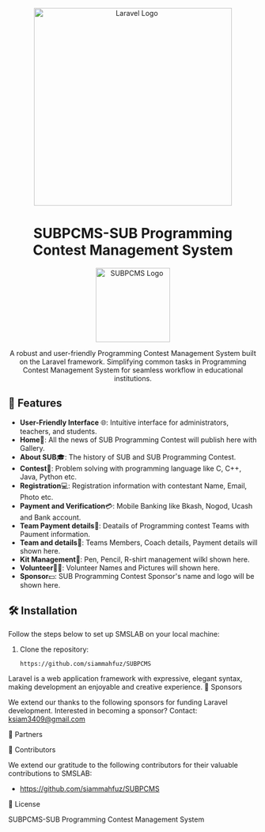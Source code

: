 <p align="center">
  <a href="https://laravel.com" target="_blank">
    <img src="https://raw.githubusercontent.com/laravel/art/master/logo-lockup/5%20SVG/2%20CMYK/1%20Full%20Color/laravel-logolockup-cmyk-red.svg" width="400" alt="Laravel Logo">
  </a>
</p>
<h1 align="center">SUBPCMS-SUB Programming Contest Management System</h1>

<p align="center">
  <img src="INSERT_YOUR_LOGO_URL" width="150" alt="SUBPCMS Logo">
</p>
<p align="center">A robust and user-friendly Programming Contest Management System built on the Laravel framework. Simplifying common tasks in Programming Contest Management System for seamless workflow in educational institutions.</p>


## 🚀 Features

- **User-Friendly Interface** 🌐: Intuitive interface for administrators, teachers, and students.
- **Home**🏫: All the news of SUB Programming Contest will publish here with Gallery.
- **About SUB**🎓: The history of SUB and SUB Programming Contest.
- **Contest**🤖: Problem solving with programming language like C, C++, Java, Python etc.
- **Registration**💻: Registration information with contestant Name, Email, Photo etc.
- **Payment and Verification**💳: Mobile Banking like Bkash, Nogod, Ucash and Bank account.
- **Team Payment details**🧾: Deatails of Programming contest Teams with Paument information.
- **Team and details**📓: Teams Members, Coach details, Payment details will shown here.
- **Kit Management**👕: Pen, Pencil, R-shirt management wilkl shown here.
- **Volunteer**👦🏽: Volunteer Names and Pictures will shown here.
- **Sponsor**💵: SUB Programming Contest Sponsor's name and logo will be shown here.



## 🛠️ Installation

Follow the steps below to set up SMSLAB on your local machine:

1. Clone the repository:

   ```bash
   https://github.com/siammahfuz/SUBPCMS

Laravel is a web application framework with expressive, elegant syntax, making development an enjoyable and creative experience.
🌟 Sponsors

We extend our thanks to the following sponsors for funding Laravel development. Interested in becoming a sponsor? Contact: ksiam3409@gmail.com 

🤝 Partners

🙌 Contributors

We extend our gratitude to the following contributors for their valuable contributions to SMSLAB:

- https://github.com/siammahfuz/SUBPCMS


📜 License

SUBPCMS-SUB Programming Contest Management System
